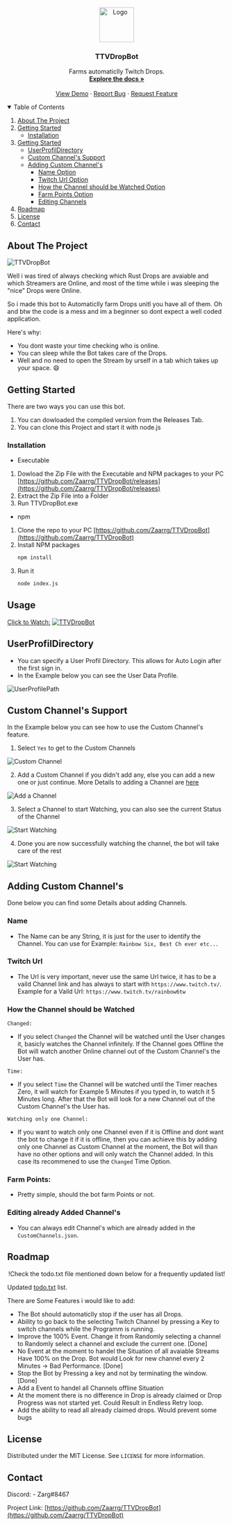 



<!-- PROJECT SHIELDS -->
<!--
*** I'm using markdown "reference style" links for readability.
*** Reference links are enclosed in brackets [ ] instead of parentheses ( ).
*** See the bottom of this document for the declaration of the reference variables
*** for contributors-url, forks-url, etc. This is an optional, concise syntax you may use.
*** https://www.markdownguide.org/basic-syntax/#reference-style-links
-->


<!-- PROJECT LOGO -->
<br />
<p align="center">
  <a href="https://github.com/Zaarrg/TTVDropBot/README.md">
    <img src="twitch.ico" alt="Logo" width="80" height="80">
  </a>

  <h3 align="center">TTVDropBot</h3>

  <p align="center">
    Farms automaticlly Twitch Drops.
    <br />
    <a href="#about-the-project"><strong>Explore the docs »</strong></a>
    <br />
    <br />
    <a href="http://www.youtube.com/watch?v=1K81IqelmtI">View Demo</a>
    ·
    <a href="https://github.com/Zaarrg/TTVDropBot/issues">Report Bug</a>
    ·
    <a href="https://github.com/Zaarrg/TTVDropBot/issues">Request Feature</a>
  </p>
</p>



<!-- TABLE OF CONTENTS -->
<details open="open">
  <summary>Table of Contents</summary>
  <ol>
    <li>
      <a href="#about-the-project">About The Project</a>
    </li>
    <li>
      <a href="#getting-started">Getting Started</a>
      <ul>
        <li><a href="#installation">Installation</a></li>
      </ul>
    </li>
        <li>
      <a href="#usage">Getting Started</a>
      <ul>
        <li><a href="#UserProfilDirectory">UserProfilDirectory</a></li>
        <li><a href="#custom-channels-support">Custom Channel's Support</a></li>
        <li>
          <a href="#adding-custom-channels">Adding Custom Channel's</a>
          <ul>
            <li><a href="#Name">Name Option</a></li>
            <li><a href="#Twitch-Url">Twitch Url Option</a></li>
            <li><a href="#How-the-Channel-should-be-Watched">How the Channel should be Watched Option</a></li>
            <li><a href="#Farm-Points">Farm Points Option</a></li>
            <li><a href="#editing-already-added-channels">Editing Channels</a></li>
          </ul>
        </li>
      </ul>
    </li>
    <li><a href="#roadmap">Roadmap</a></li>
    <li><a href="#license">License</a></li>
    <li><a href="#contact">Contact</a></li>
  </ol>
</details>



<!-- ABOUT THE PROJECT -->
## About The Project

![TTVDropBot](https://i.imgur.com/aHaY9la.jpg "TTVDropBot")

Well i was tired of always checking which Rust Drops are avaiable and which Streamers are Online, and most of the time while i was sleeping the "nice" Drops were Online.

So i made this bot to Automaticlly farm Drops unitl you have all of them. Oh and btw the code is a mess and im a beginner so dont expect a well coded application.

Here's why:
* You dont waste your time checking who is online.
* You can sleep while the Bot takes care of the Drops.
* Well and no need to open the Stream by urself in a tab which takes up your space. :smile:





<!-- GETTING STARTED -->
## Getting Started

There are two ways you can use this bot.
1. You can dowloaded the compiled version from the Releases Tab.
2. You can clone this Project and start it with node.js

### Installation

* Executable
1. Dowload the Zip File with the Executable and NPM packages to your PC [https://github.com/Zaarrg/TTVDropBot/releases](https://github.com/Zaarrg/TTVDropBot/releases)
2. Extract the Zip File into a Folder
3. Run TTVDropBot.exe


* npm
1. Clone the repo to your PC [https://github.com/Zaarrg/TTVDropBot](https://github.com/Zaarrg/TTVDropBot)
2. Install NPM packages
   ```sh
   npm install
   ```
3. Run it
   ```sh
   node index.js
   ```




<!-- USAGE EXAMPLES -->
## Usage

[Click to Watch:](http://www.youtube.com/watch?v=1K81IqelmtI)
[![TTVDropBot](https://i.imgur.com/c5eOxWF.png)](http://www.youtube.com/watch?v=1K81IqelmtI "TTVDropBot for Rust")


## UserProfilDirectory

- You can specify a User Profil Directory. This allows for Auto Login after the first sign in.  
- In the Example below you can see the User Data Profile.

![UserProfilePath](https://i.imgur.com/9D4LlXT.png)

## Custom Channel's Support

In the Example below you can see how to use the Custom Channel's feature.

1. Select `Yes` to get to the Custom Channels
 
![Custom Channel](https://i.imgur.com/6DB4u1X.png)

2. Add a Custom Channel if you didn't add any, else you can add a new one or just continue. More Details to adding a Channel are [here](          https://github.com/Zaarrg/TTVDropBot#adding-custom-channels)

![Add a Channel](https://i.imgur.com/0XoB7uD.png)

3. Select a Channel to start Watching, you can also see the current Status of the Channel 

![Start Watching](https://i.imgur.com/bli9yeL.png)

4. Done you are now successfully watching the channel, the bot will take care of the rest 

![Start Watching](https://i.imgur.com/r2skvhZ.png)


## Adding Custom Channel's

Done below you can find some Details about adding Channels.

### Name
- The Name can be any String, it is just for the user to identify the Channel. You can use for Example: `Rainbow Six, Best Ch ever etc...`

### Twitch Url
- The Url is very important, never use the same Url twice, it has to be a vaild Channel link and has always to start with `https://www.twitch.tv/`. Example for a Vaild Url: `https://www.twitch.tv/rainbow6tw`

### How the Channel should be Watched
`Changed:`
- If you select `Changed` the Channel will be watched until the User changes it, basicly watches the Channel infinitely. If the Channel goes Offline the Bot will watch another Online channel out of the Custom Channel's the User has.

`Time: `
- If you select `Time` the Channel will be watched until the Timer reaches Zero, it will watch for Example 5 Minutes if you typed in, to watch it 5 Minutes long. After that the Bot will look for a new Channel out of the Custom Channel's the User has.

`Watching only one Channel: `
- If you want to watch only one Channel even if it is Offline and dont want the bot to change it if it is offline, then you can achieve this by adding only one Channel as Custom Channel at the moment, the Bot will than have no other options and will only watch the Channel added. In this case its recommened to use the `Changed` Time Option.

### Farm Points:
- Pretty simple, should the bot farm Points or not.

### Editing already Added Channel's
- You can always edit Channel's which are already added in the `CustomChannels.json`.

<!-- ROADMAP -->
## Roadmap

<p align="center">!Check the todo.txt file mentioned down below for a frequently updated list!</p>

Updated [todo.txt](https://github.com/Zaarrg/TTVDropBot/blob/main/src/todo) list.

There are Some Features i would like to add:
* The Bot should automaticlly stop if the user has all Drops.
* Ability to go back to the selecting Twitch Channel by pressing a Key to switch channels while the Programm is running.
* Improve the 100% Event. Change it from Randomly selecting a channel to Randomly select a channel and exclude the current one. [Done] 
* No Event at the moment to handel the Situation of all avaiable Streams Have 100% on the Drop. Bot would Look for new channel every 2 Minutes -> Bad Performance. [Done]
* Stop the Bot by Pressing a key and not by terminating the window. [Done]
* Add a Event to handel all Channels offline Situation
* At the moment there is no difference in Drop is already claimed or Drop Progress was not started yet. Could Result in Endless Retry loop.
* Add the ability to read all already claimed drops. Would prevent some bugs


<!-- LICENSE -->
## License

Distributed under the MIT License. See `LICENSE` for more information.



<!-- CONTACT -->
## Contact

Discord: - Zarg#8467

Project Link: [https://github.com/Zaarrg/TTVDropBot](https://github.com/Zaarrg/TTVDropBot)



